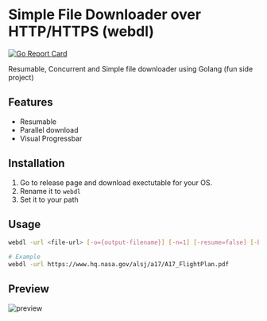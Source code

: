 # Simple File Downloader over HTTP/HTTPS (webdl)

[![Go Report Card](https://goreportcard.com/badge/github.com/nmrony/go-webdl)](https://goreportcard.com/report/github.com/nmrony/go-webdl)

Resumable, Concurrent and Simple file downloader using Golang (fun side project)

## Features

- Resumable
- Parallel download
- Visual Progressbar

## Installation

1. Go to release page and download exectutable for your OS.
2. Rename it to `webdl`
3. Set it to your path

## Usage

```sh
webdl -url <file-url> [-o={output-filename}] [-n=1] [-resume=false] [-buffer=1KiB]

# Example
webdl -url https://www.hq.nasa.gov/alsj/a17/A17_FlightPlan.pdf
```

## Preview

![preview](assets/demo.gif)
